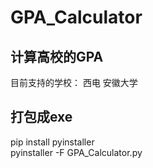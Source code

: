 # GPA_Calculator
## 计算高校的GPA
目前支持的学校：
西电 安徽大学

## 打包成exe
pip install pyinstaller<br>
pyinstaller -F GPA_Calculator.py